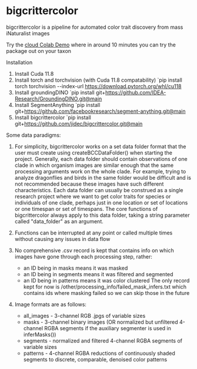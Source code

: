 # bigcrittercolor
 
bigcrittercolor is a pipeline for automated color trait discovery from mass iNaturalist images

Try the [cloud Colab Demo](https://colab.research.google.com/drive/1p6D-HTsj33IIrt3pK0HkHOv-DPBcGIqx) where in around 10 minutes you can try the package out on your taxon

Installation
1. Install Cuda 11.8
2. Install torch and torchvision (with Cuda 11.8 compatability)
`pip install torch torchvision --index-url https://download.pytorch.org/whl/cu118
3. Install groundingDINO
`pip install git+https://github.com/IDEA-Research/GroundingDINO.git@main
4. Install SegmentAnything
`pip install git+https://github.com/facebookresearch/segment-anything.git@main
5. Install bigcrittercolor
`pip install git+https://github.com/jidec/bigcrittercolor.git@main

Some data paradigms:
1. For simplicity, bigcrittercolor works on a set data folder format that the user must create using createBCCDataFolder() when starting the project. 
    Generally, each data folder should contain observations of one clade in which organism images are similar enough that the same processing arguments work on the whole clade.
    For example, trying to analyze dragonflies and birds in the same folder would be difficult and is not recommended because these images have such different characteristics. 
	Each data folder can usually be construed as a single research project where we want to get color traits for species or individuals of one clade, perhaps just in one location or set of locations or one timespan or set of timespans. 
	The core functions of bigcrittercolor always apply to this data folder, taking a string parameter called "data_folder" as an argument. 
	
2. Functions can be interrupted at any point or called multiple times without causing any issues in data flow 

3. No comprehensive .csv record is kept that contains info on which images have gone through each processing step, rather:
    - an ID being in masks means it was masked
    - an ID being in segments means it was filtered and segmented
    - an ID being in patterns means it was color clustered
	The only record kept for now is /other/processing_info/failed_mask_infers.txt which contains ids where masking failed so we can skip those in the future

4. Image formats are as follows:
	- all_images - 3-channel RGB .jpgs of variable sizes 
	- masks - 3-channel binary images (OR normalized but unfiltered 4-channel RGBA segments if the auxiliary segmenter is used in inferMasks())
	- segments - normalized and filtered 4-channel RGBA segments of variable sizes
	- patterns - 4-channel RGBA reductions of continuously shaded segments to discrete, comparable, denoised color patterns
